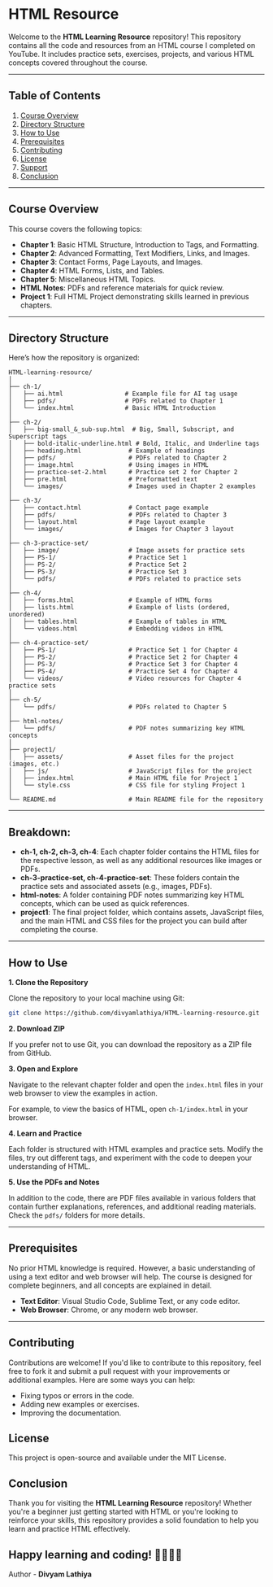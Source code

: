 # HTML Resource

Welcome to the **HTML Learning Resource** repository! This repository contains all the code and resources from an HTML course I completed on YouTube. It includes practice sets, exercises, projects, and various HTML concepts covered throughout the course.

---

## Table of Contents

1. [Course Overview](#course-overview)
2. [Directory Structure](#directory-structure)
3. [How to Use](#how-to-use)
4. [Prerequisites](#prerequisites)
5. [Contributing](#contributing)
6. [License](#license)
7. [Support](#support)
8. [Conclusion](#conclusion)

---

## Course Overview

This course covers the following topics:

- **Chapter 1**: Basic HTML Structure, Introduction to Tags, and Formatting.
- **Chapter 2**: Advanced Formatting, Text Modifiers, Links, and Images.
- **Chapter 3**: Contact Forms, Page Layouts, and Images.
- **Chapter 4**: HTML Forms, Lists, and Tables.
- **Chapter 5**: Miscellaneous HTML Topics.
- **HTML Notes**: PDFs and reference materials for quick review.
- **Project 1**: Full HTML Project demonstrating skills learned in previous chapters.

---

## Directory Structure

Here’s how the repository is organized:

```plaintext
HTML-learning-resource/
│
├── ch-1/
│   ├── ai.html                 # Example file for AI tag usage
│   ├── pdfs/                   # PDFs related to Chapter 1
│   └── index.html              # Basic HTML Introduction
│
├── ch-2/
│   ├── big-small_&_sub-sup.html  # Big, Small, Subscript, and Superscript tags
│   ├── bold-italic-underline.html # Bold, Italic, and Underline tags
│   ├── heading.html             # Example of headings
│   ├── pdfs/                    # PDFs related to Chapter 2
│   ├── image.html               # Using images in HTML
│   ├── practice-set-2.html      # Practice set 2 for Chapter 2
│   ├── pre.html                 # Preformatted text
│   └── images/                  # Images used in Chapter 2 examples
│
├── ch-3/
│   ├── contact.html             # Contact page example
│   ├── pdfs/                    # PDFs related to Chapter 3
│   ├── layout.html              # Page layout example
│   └── images/                  # Images for Chapter 3 layout
│
├── ch-3-practice-set/
│   ├── image/                   # Image assets for practice sets
│   ├── PS-1/                    # Practice Set 1
│   ├── PS-2/                    # Practice Set 2
│   ├── PS-3/                    # Practice Set 3
│   └── pdfs/                    # PDFs related to practice sets
│
├── ch-4/
│   ├── forms.html               # Example of HTML forms
│   ├── lists.html               # Example of lists (ordered, unordered)
│   ├── tables.html              # Example of tables in HTML
│   └── videos.html              # Embedding videos in HTML
│
├── ch-4-practice-set/
│   ├── PS-1/                    # Practice Set 1 for Chapter 4
│   ├── PS-2/                    # Practice Set 2 for Chapter 4
│   ├── PS-3/                    # Practice Set 3 for Chapter 4
│   ├── PS-4/                    # Practice Set 4 for Chapter 4
│   └── videos/                  # Video resources for Chapter 4 practice sets
│
├── ch-5/
│   └── pdfs/                    # PDFs related to Chapter 5
│
├── html-notes/
│   └── pdfs/                    # PDF notes summarizing key HTML concepts
│
├── project1/
│   ├── assets/                  # Asset files for the project (images, etc.)
│   ├── js/                      # JavaScript files for the project
│   ├── index.html               # Main HTML file for Project 1
│   └── style.css                # CSS file for styling Project 1
│
└── README.md                    # Main README file for the repository
```

---

## Breakdown:

- **ch-1, ch-2, ch-3, ch-4**: Each chapter folder contains the HTML files for the respective lesson, as well as any additional resources like images or PDFs.
- **ch-3-practice-set, ch-4-practice-set**: These folders contain the practice sets and associated assets (e.g., images, PDFs).
- **html-notes**: A folder containing PDF notes summarizing key HTML concepts, which can be used as quick references.
- **project1**: The final project folder, which contains assets, JavaScript files, and the main HTML and CSS files for the project you can build after completing the course.

---

## How to Use

**1. Clone the Repository**

Clone the repository to your local machine using Git:

```bash
git clone https://github.com/divyamlathiya/HTML-learning-resource.git
```

**2. Download ZIP**

If you prefer not to use Git, you can download the repository as a ZIP file from GitHub.

**3. Open and Explore**

Navigate to the relevant chapter folder and open the `index.html` files in your web browser to view the examples in action.

For example, to view the basics of HTML, open `ch-1/index.html` in your browser.

**4. Learn and Practice**

Each folder is structured with HTML examples and practice sets. Modify the files, try out different tags, and experiment with the code to deepen your understanding of HTML.

**5. Use the PDFs and Notes**

In addition to the code, there are PDF files available in various folders that contain further explanations, references, and additional reading materials. Check the `pdfs/` folders for more details.

---

## Prerequisites
No prior HTML knowledge is required. However, a basic understanding of using a text editor and web browser will help. The course is designed for complete beginners, and all concepts are explained in detail.

- **Text Editor**: Visual Studio Code, Sublime Text, or any code editor.
- **Web Browser**: Chrome, or any modern web browser.

---

## Contributing
Contributions are welcome! If you'd like to contribute to this repository, feel free to fork it and submit a pull request with your improvements or additional examples. Here are some ways you can help:

- Fixing typos or errors in the code.
- Adding new examples or exercises.
- Improving the documentation.

## License
This project is open-source and available under the MIT License.

## Conclusion

Thank you for visiting the **HTML Learning Resource** repository! Whether you're a beginner just getting started with HTML or you're looking to reinforce your skills, this repository provides a solid foundation to help you learn and practice HTML effectively.

Happy learning and coding! 👨‍💻👩‍💻
---
Author - **Divyam Lathiya**
